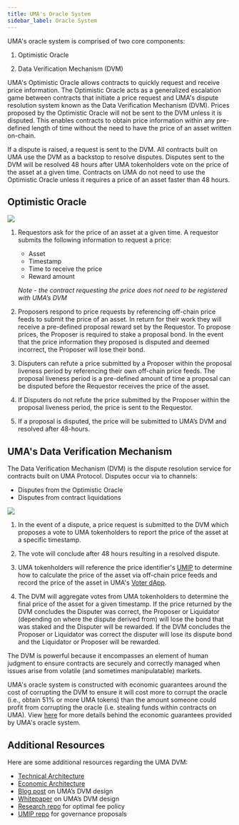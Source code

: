 ```yaml
---
title: UMA's Oracle System
sidebar_label: Oracle System
---
```


UMA's oracle system is comprised of two core components: 

1. Optimistic Oracle 

2. Data Verification Mechanism (DVM) 

UMA's Optimistic Oracle allows contracts to quickly request and receive price information. The Optimistic Oracle acts as a generalized escalation game between contracts that initiate a price request and UMA's dispute resolution system known as the Data Verification Mechanism (DVM). Prices proposed by the Optimistic Oracle will not be sent to the DVM unless it is disputed. This enables contracts to obtain price information within any pre-defined length of time without the need to have the price of an asset written on-chain. 

If a dispute is raised, a request is sent to the DVM. All contracts built on UMA use the DVM as a backstop to resolve disputes. Disputes sent to the DVM will be resolved 48 hours after UMA tokenholders vote on the price of the asset at a given time. Contracts on UMA do not need to use the Optimistic Oracle unless it requires a price of an asset faster than 48 hours. 

## Optimistic Oracle

![](/docs/oracle/optimistic.png)

1. Requestors ask for the price of an asset at a given time. A requestor submits the following information to request a price: 
    - Asset
    - Timestamp
    - Time to receive the price
    - Reward amount 

    *Note - the contract requesting the price does not need to be registered with UMA’s DVM*

2. Proposers respond to price requests by referencing off-chain price feeds to submit the price of an asset. In return for their work they will receive a pre-defined proposal reward set by the Requestor. To propose prices, the Proposer is required to stake a proposal bond. In the event that the price information they proposed is disputed and deemed incorrect, the Proposer will lose their bond. 

3. Disputers can refute a price submitted by a Proposer within the proposal liveness period by referencing their own off-chain price feeds. The proposal liveness period is a pre-defined amount of time a proposal can be disputed before the Requestor receives the price of the asset. 

4. If Disputers do not refute the price submitted by the Proposer within the proposal liveness period, the price is sent to the Requestor.

5.  If a proposal is disputed, the price will be submitted to UMA’s DVM and resolved after 48-hours. 

## UMA's Data Verification Mechanism

The Data Verification Mechanism (DVM) is the dispute resolution service for contracts built on UMA Protocol. Disputes occur via to channels: 

- Disputes from the Optimistic Oracle
- Disputes from contract liquidations

![](/docs/oracle/dvm.png)

1. In the event of a dispute, a price request is submitted to the DVM which proposes a vote to UMA tokenholders to report the price of the asset at a specific timestamp. 

2. The vote will conclude after 48 hours resulting in a resolved dispute. 

3. UMA tokenholders will reference the price identifier's [UMIP](uma-tokenholders/umips.md) to determine how to calculate the price of the asset via off-chain price feeds and record the price of the asset in UMA's [Voter dApp](uma-tokenholders/voter-dApp.md). 

4. The DVM will aggregate votes from UMA tokenholders to determine the final price of the asset for a given timestamp. If the price returned by the DVM concludes the Disputer was correct, the Proposer or Liquidator (depending on where the dispute derived from) will lose the bond that was staked and the Disputer will be rewarded. If the DVM concludes the Proposer or Liquidator was correct the disputer will lose its dispute bond and the Liquidator or Proposer will be rewarded. 

The DVM is powerful because it encompasses an element of human judgment to ensure contracts are securely and correctly managed when issues arise from volatile (and sometimes manipulatable) markets. 

UMA's oracle system is constructed with economic guarantees around the cost of corrupting the DVM to ensure it will cost more to corrupt the oracle (i.e., obtain 51% or more UMA tokens) than the amount someone could profit from corrupting the oracle (i.e. stealing funds within contracts on UMA). View [here](oracle/econ-architecture.md) for more details behind the economic guarantees provided by UMA's oracle system. 

## Additional Resources

Here are some additional resources regarding the UMA DVM:

- [Technical Architecture](oracle/tech-architecture.md)
- [Economic Architecture](oracle/econ-architecture.md)
- [Blog post](https://medium.com/uma-project/umas-data-verification-mechanism-3c5342759eb8) on UMA’s DVM design
- [Whitepaper](https://github.com/UMAprotocol/whitepaper/blob/master/UMA-DVM-oracle-whitepaper.pdf) on UMA’s DVM design
- [Research repo](https://github.com/UMAprotocol/research) for optimal fee policy
- [UMIP repo](https://github.com/UMAprotocol/UMIPs) for governance proposals
